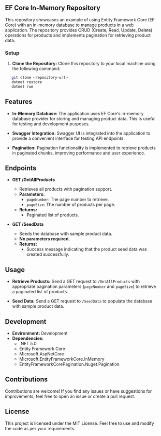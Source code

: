 ## EF Core In-Memory Repository

This repository showcases an example of using Entity Framework Core (EF Core) with an in-memory database to manage products in a web application. The repository provides CRUD (Create, Read, Update, Delete) operations for products and implements pagination for retrieving product data.

### Setup

1. **Clone the Repository:**
   Clone this repository to your local machine using the following command:
```bash
   git clone <repository-url>
   dotnet restore
   dotnet run
```
## Features

- **In-Memory Database:**
  The application uses EF Core's in-memory database provider for storing and managing product data. This is useful for testing and development purposes.

- **Swagger Integration:**
  Swagger UI is integrated into the application to provide a convenient interface for testing API endpoints.

- **Pagination:**
  Pagination functionality is implemented to retrieve products in paginated chunks, improving performance and user experience.

## Endpoints

- **GET /GetAllProducts**
  - Retrieves all products with pagination support.
  - **Parameters:**
    - `pageNumber`: The page number to retrieve.
    - `pageSize`: The number of products per page.
  - **Returns:**
    - Paginated list of products.

- **GET /SeedData**
  - Seeds the database with sample product data.
  - **No parameters required.**
  - **Returns:**
    - Success message indicating that the product seed data was created successfully.

## Usage

- **Retrieve Products:**
  Send a GET request to `/GetAllProducts` with appropriate pagination parameters (`pageNumber` and `pageSize`) to retrieve a paginated list of products.

- **Seed Data:**
  Send a GET request to `/SeedData` to populate the database with sample product data.

## Development

- **Environment:** Development
- **Dependencies:**
  - .NET 5.0
  - Entity Framework Core
  - Microsoft.AspNetCore
  - Microsoft.EntityFrameworkCore.InMemory
  - EntityFrameworkCorePagination.Nuget.Pagination

## Contributions

Contributions are welcome! If you find any issues or have suggestions for improvements, feel free to open an issue or create a pull request.

## License

This project is licensed under the MIT License. Feel free to use and modify the code as per your requirements.
